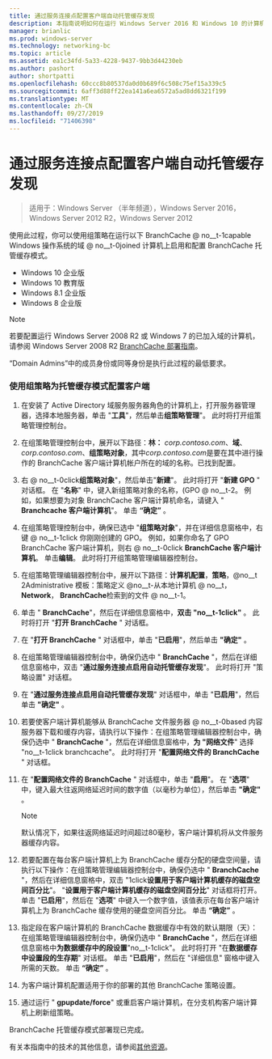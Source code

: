 ```yaml
---
title: 通过服务连接点配置客户端自动托管缓存发现
description: 本指南说明如何在运行 Windows Server 2016 和 Windows 10 的计算机上以托管缓存模式部署 BranchCache
manager: brianlic
ms.prod: windows-server
ms.technology: networking-bc
ms.topic: article
ms.assetid: ea1c34fd-5a33-4228-9437-9bb3d44230eb
ms.author: pashort
author: shortpatti
ms.openlocfilehash: 60ccc8b80537da0d0b689f6c508c75ef15a339c5
ms.sourcegitcommit: 6aff3d88ff22ea141a6ea6572a5ad8dd6321f199
ms.translationtype: MT
ms.contentlocale: zh-CN
ms.lasthandoff: 09/27/2019
ms.locfileid: "71406398"
---
```

#  <a name="configure-client-automatic-hosted-cache-discovery-by-service-connection-point"></a>通过服务连接点配置客户端自动托管缓存发现

>适用于：Windows Server （半年频道），Windows Server 2016，Windows Server 2012 R2，Windows Server 2012

使用此过程，你可以使用组策略在运行以下 BranchCache @ no__t-1capable Windows 操作系统的域 @ no__t-0joined 计算机上启用和配置 BranchCache 托管缓存模式。

- Windows 10 企业版
- Windows 10 教育版
- Windows 8.1 企业版
- Windows 8 企业版

> [!NOTE]  
> 若要配置运行 Windows Server 2008 R2 或 Windows 7 的已加入域的计算机，请参阅 Windows Server 2008 R2 [BranchCache 部署指南](https://technet.microsoft.com/library/ee649232.aspx)。

“Domain Admins”中的成员身份或同等身份是执行此过程的最低要求。

### <a name="to-use-group-policy-to-configure-clients-for-hosted-cache-mode"></a>使用组策略为托管缓存模式配置客户端

1. 在安装了 Active Directory 域服务服务器角色的计算机上，打开服务器管理器，选择本地服务器，单击 "**工具**"，然后单击**组策略管理**"。 此时将打开组策略管理控制台。

2. 在组策略管理控制台中，展开以下路径：**林：** *corp.contoso.com*、**域**、 *corp.contoso.com*、**组策略对象**，其中*corp.contoso.com*是要在其中进行操作的 BranchCache 客户端计算机帐户所在的域的名称。已找到配置。

3. 右 @ no__t-0click**组策略对象**"，然后单击"**新建**"。 此时将打开 "**新建 GPO** " 对话框。 在 "**名称**" 中，键入新组策略对象的名称，\(GPO @ no__t-2。 例如，如果想要为对象 BranchCache 客户端计算机命名，请键入 " **Branchcache 客户端计算机**"。 单击 **“确定”** 。

4. 在组策略管理控制台中，确保已选中 "**组策略对象**"，并在详细信息窗格中，右键 @ no__t-1click 你刚刚创建的 GPO。 例如，如果你命名了 GPO BranchCache 客户端计算机，则右 @ no__t-0click **BranchCache 客户端计算机**。 单击**编辑**。 此时将打开组策略管理编辑器控制台。

5. 在组策略管理编辑器控制台中，展开以下路径：**计算机配置**，**策略**，@no__t 2Administrative 模板：策略定义 @no__t-从本地计算机 @ no__t， **Network**， **BranchCache**检索到的文件 @ no__t-1。

6. 单击 " **BranchCache**"，然后在详细信息窗格中，**双击 "no__t-1click"** 。 此时将打开 "**打开 BranchCache** " 对话框。
  
7.  在 "**打开 BranchCache** " 对话框中，单击 "**已启用**"，然后单击 **"确定"** 。

8. 在组策略管理编辑器控制台中，确保仍选中 " **BranchCache** "，然后在详细信息窗格中，双击 "**通过服务连接点启用自动托管缓存发现**"。 此时将打开 "策略设置" 对话框。

9. 在 "**通过服务连接点启用自动托管缓存发现**" 对话框中，单击 "**已启用**"，然后单击 **"确定"** 。

10. 若要使客户端计算机能够从 BranchCache 文件服务器 @ no__t-0based 内容服务器下载和缓存内容，请执行以下操作：在组策略管理编辑器控制台中，确保仍选中 " **BranchCache** "，然后在详细信息窗格中，**为 "网络文件**" 选择 "no__t-1click branchcache"。 此时将打开 "**配置网络文件的 BranchCache** " 对话框。 
11. 在 "**配置网络文件的 BranchCache** " 对话框中，单击 "**启用**"。 在 "**选项**" 中，键入最大往返网络延迟时间的数字值（以毫秒为单位），然后单击 **"确定"** 。
  
    > [!NOTE]
    > 默认情况下，如果往返网络延迟时间超过80毫秒，客户端计算机将从文件服务器缓存内容。
  
12. 若要配置在每台客户端计算机上为 BranchCache 缓存分配的硬盘空间量，请执行以下操作：在组策略管理编辑器控制台中，确保仍选中 " **BranchCache** "，然后在详细信息窗格中，双击 "1click**设置用于客户端计算机缓存的磁盘空间百分比**"。 "**设置用于客户端计算机缓存的磁盘空间百分比**" 对话框将打开。 单击 "**已启用**"，然后在 "**选项**" 中键入一个数字值，该值表示在每台客户端计算机上为 BranchCache 缓存使用的硬盘空间百分比。 单击 **“确定”** 。

13. 指定段在客户端计算机的 BranchCache 数据缓存中有效的默认期限（天）：在组策略管理编辑器控制台中，确保仍选中 " **BranchCache** "，然后在详细信息窗格中**为数据缓存中的段设置**"no__t-1click"。 此时将打开 "在**数据缓存中设置段的生存期**" 对话框。 单击 "**已启用**"，然后在 "详细信息" 窗格中键入所需的天数。 单击 **“确定”** 。

14. 为客户端计算机配置适用于你的部署的其他 BranchCache 策略设置。

15. 通过运行 " **gpupdate/force**" 或重启客户端计算机，在分支机构客户端计算机上刷新组策略。

BranchCache 托管缓存模式部署现已完成。

有关本指南中的技术的其他信息，请参阅[其他资源](11-Bc-Hcm-additional-resources.md)。